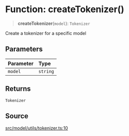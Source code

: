 # Function: createTokenizer()

> **createTokenizer**(`model`): `Tokenizer`

Create a tokenizer for a specific model

## Parameters

| Parameter | Type |
| :------ | :------ |
| `model` | `string` |

## Returns

`Tokenizer`

## Source

[src/model/utils/tokenizer.ts:10](https://github.com/dexaai/llm-tools/blob/3551610/src/model/utils/tokenizer.ts#L10)
